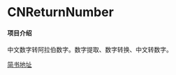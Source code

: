 # CNReturnNumber

#### 项目介绍
中文数字转阿拉伯数字。数字提取、数字转换、中文转数字。

[简书地址](https://www.jianshu.com/p/228a8215c378)
